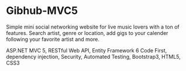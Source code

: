# Gibhub-MVC5
Simple mini social networking website for live music lovers with a ton of features. Search artist, genre or location, add gigs to your calender following your favorite artist and more.

ASP.NET MVC 5, 
RESTful Web API, 
Entity Framework 6 Code First, 
dependency injection, 
Security, 
Automated Testing, 
Bootstrap3, 
HTML5, 
CSS3
